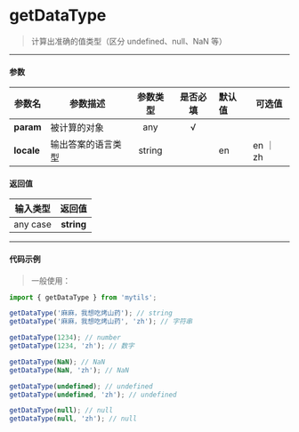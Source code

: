 # getDataType

> 计算出准确的值类型（区分 undefined、null、NaN 等）

---

#### 参数

| 参数名     | 参数描述           | 参数类型 | 是否必填 | 默认值 | 可选值   |
| ---------- | ------------------ | :------: | :------: | :----- | -------- |
| **param**  | 被计算的对象       |   any    |    √     |        |          |
| **locale** | 输出答案的语言类型 |  string  |          | en     | en ｜ zh |

#### 返回值

| 输入类型 |   返回值   |
| :------: | :--------: |
| any case | **string** |

---

#### 代码示例

> 一般使用：

```js
import { getDataType } from 'mytils';

getDataType('麻麻，我想吃烤山药'); // string
getDataType('麻麻，我想吃烤山药', 'zh'); // 字符串

getDataType(1234); // number
getDataType(1234, 'zh'); // 数字

getDataType(NaN); // NaN
getDataType(NaN, 'zh'); // NaN

getDataType(undefined); // undefined
getDataType(undefined, 'zh'); // undefined

getDataType(null); // null
getDataType(null, 'zh'); // null
```
